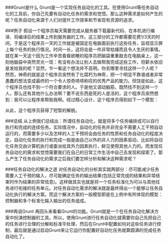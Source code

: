 
###Grunt是什么 Grunt是一个实现任务自动化的工具。在使用Grunt等任务自动化的工具前，你自己先要有自动化任务的需求和觉悟。那么这种需求是如何产生的呢？任务自动化来源于人们对提升工作效率和节省现有资源的追求。  
 
###例子
假设一个程序员每天需要完成从服务器下载最新代码、在本机进行编译、将编译后的结果上传到服务器的工作。这三部分的工作都需要花费1/3天的时间，于是这个程序员一天的工作就是被固定在电脑面前执行这些任务，监视显示屏上每个任务的执行情况。时间一长，这将会是一件非常枯燥而且令人生厌的事情。就在某一天这个因为工作辛苦昏昏欲睡的程序员把脑袋重重敲击在电脑桌上，这一刻他脑袋中突然灵光一现：有没有办法让别人去做帮我完成这些工作，但薪水依旧是发给我的呢？显然，乍一看这个想法并不高明。你去哪里寻找这样一个人呢？  
然而，神奇的就是这个程序员突然有了化腐朽为神奇，把一个明显不靠谱或者非常愚蠢的想法变成最终的一个令人惊奇啧啧称叹的优秀产品的能力。但饶是如此，这个程序员也找不到一个符合要求的人。于是他又调动脑筋，既然找不到这样一个人，那么还有其他什么办法啊？要不说东西是死的人是活的，这个程序员突然想到：我可以让程序来帮助我啊。经过精心设计，这个程序员得到如下一个模型：  
 
从此，这个程序员获得了短暂的解脱。
 
###总结
从上例我们总结出：所谓任务自动化，就是将多个任务编排成可以自行执行和完成的连续任务。实际情况中，自动化的任务并非完全不需要人工干预自动运行的，而需要多少以及怎样的人工干预将会由任务的性质和任务自动化的程度决定。自动化任务的执行和完成一般是由自己以外的非人力的因素驱动，比如将自动化任务交由计算机执行或委派给其外力因素执行，鲜见使用其他人力的。而发现任务自动化的需求和觉悟需要我们在自己的日常工作生活中自己去发现和探索了。那么产生了任务自动化的需求之后我们要怎样分析和解决这种需求呢？

###任务自动化的解决之道
对任务自动化的分析其实就两部分：尽可能减少任务需要人工干预的输入，尽可能确定任务的输出结果(包括正常完成的结果和异常结束时作为结果的异常信息)。这样做其实也就是将一个任务标准化为可以与其他任务进行衔接的任务单元。对任务自动化需求的解决就是最终得出一个能够让任务自动化执行的解决方案。而这个解决方案的一般模型即是在上例中有所体现的模型：控制器和多个标准化输入输出的任务组成。

###再说Grunt
再回头来看看Grunt的功能。Grunt就是一个在任务自动化解决方案中扮演控制器的工具。所以，使用Grunt进行任务自动化就需要你自己先把自己的任务进行合理的分解和标准华处理，然后在Grunt中配置如何对这些任务进行控制，最后就是通过启动Grunt来让它运行你配置好自动化任务就算圆满的完成任务自动化了。
